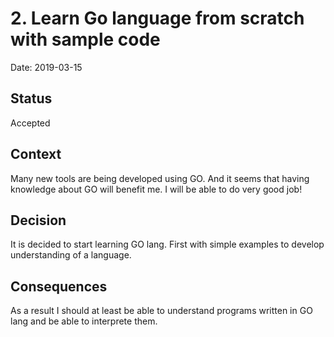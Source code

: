# 2. Learn Go language from scratch with sample code

Date: 2019-03-15

## Status

Accepted

## Context

Many new tools are being developed using GO. And it seems that having knowledge about GO will benefit me. I will be able to do very good job!

## Decision

It is decided to start learning GO lang. First with simple examples to develop understanding of a language.

## Consequences

As a result I should at least be able to understand programs written in GO lang and be able to interprete them.